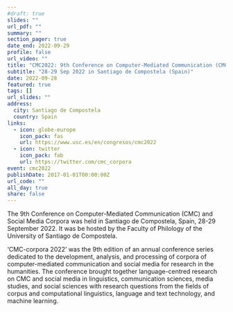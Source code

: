 ```yaml
---
#draft: true
slides: ""
url_pdf: ""
summary: ""
section_pager: true
date_end: 2022-09-29
profile: false
url_video: ""
title: "CMC2022: 9th Conference on Computer-Mediated Communication (CMC) and Social Media Corpora"
subtitle: "28-29 Sep 2022 in Santiago de Compostela (Spain)"
date: 2022-09-28
featured: true
tags: []
url_slides: ""
address:
  city: Santiago de Compostela
  country: Spain
links:
  - icon: globe-europe
    icon_pack: fas
    url: https://www.usc.es/en/congresos/cmc2022
  - icon: twitter
    icon_pack: fab
    url: https://twitter.com/cmc_corpora
event: cmc2022
publishDate: 2017-01-01T00:00:00Z
url_code: ""
all_day: true
share: false
---
```

The 9th Conference on Computer-Mediated Communication (CMC) and Social Media Corpora was held in Santiago de Compostela, Spain, 28-29 September 2022. It was be hosted by the Faculty of Philology of the University of Santiago de Compostela.

‘CMC-corpora 2022’ was the 9th edition of an annual conference series dedicated to the development, analysis, and processing of corpora of computer-mediated communication and social media for research in the humanities. The conference brought together language-centred research on CMC and social media in linguistics, communication sciences, media studies, and social sciences with research questions from the fields of corpus and computational linguistics, language and text technology, and machine learning.
